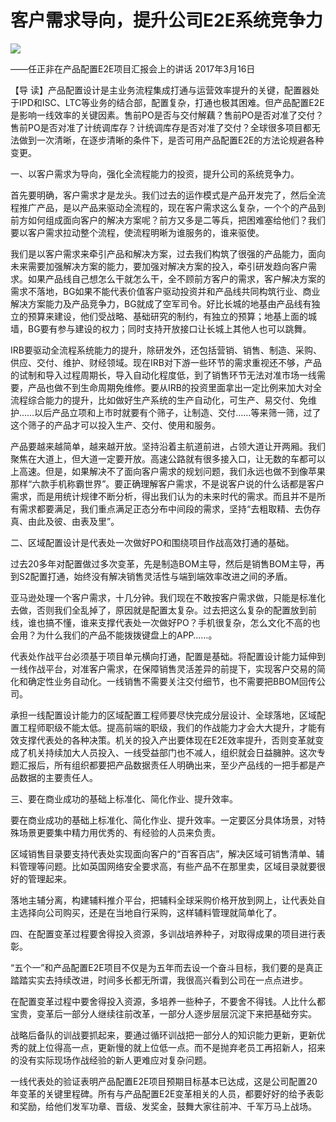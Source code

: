 # 客户需求导向，提升公司E2E系统竞争力
<img class="pv" src="https://api.visitor.plantree.me/visitor-badge/pv?namespace=plantree.me&key=renzhengfei-speeches/./docs/speeches/2017/03/客户需求导向，提升公司E2E系统竞争力.md">


——任正非在产品配置E2E项目汇报会上的讲话
2017年3月16日



【导  读】产品配置设计是主业务流程集成打通与运营效率提升的关键，配置器处于IPD和ISC、LTC等业务的结合部，配置复杂，打通也极其困难。但产品配置E2E是影响一线效率的关键因素。售前PO是否与交付解藕？售前PO是否对准了交付？售前PO是否对准了计统调库存？计统调库存是否对准了交付？全球很多项目都无法做到一次清晰，在逐步清晰的条件下，是否可用产品配置E2E的方法论规避各种变更。



一、以客户需求为导向，强化全流程能力的投资，提升公司的系统竞争力。

首先要明确，客户需求才是龙头。我们过去的运作模式是产品开发完了，然后全流程推广产品，是以产品来驱动全流程的，现在客户需求这么复杂，一个个的产品到前方如何组成面向客户的解决方案呢？前方又多是二等兵，把困难塞给他们？我们要以客户需求拉动整个流程，使流程明晰为谁服务的，谁来驱使。

我们是以客户需求来牵引产品和解决方案，过去我们构筑了很强的产品能力，面向未来需要加强解决方案的能力，要加强对解决方案的投入，牵引研发趋向客户需求。如果产品线自己想怎么干就怎么干，全不顾前方客户的需求，客户解决方案的需求不落地，BG如果不能代表价值客户驱动投资并和产品线共同构筑行业、商业解决方案能力及产品竞争力，BG就成了空军司令。好比长城的地基由产品线有独立的预算来建设，他们受战略、基础研究的制约，有独立的预算；地基上面的城墙，BG要有参与建设的权力；同时支持开放接口让长城上其他人也可以跳舞。

IRB要驱动全流程系统能力的提升，除研发外，还包括营销、销售、制造、采购、供应、交付、维护、财经领域。现在IRB对下游一些环节的需求重视还不够，产品的试制和导入过程周期长，导入自动化程度低，到了销售环节无法对准市场一线需要，产品也做不到生命周期免维修。要从IRB的投资里面拿出一定比例来加大对全流程综合能力的提升，比如做好生产系统的生产自动化，可生产、易交付、免维护……以后产品立项和上市时就要有个筛子，让制造、交付……等来筛一筛，过了这个筛子的产品才可以投入生产、交付、使用和服务。

产品要越来越简单，越来越开放。坚持沿着主航道前进，占领大道让开两厢。我们聚焦在大道上，但大道一定要开放。高速公路就有很多接入口，让无数的车都可以上高速。但是，如果解决不了面向客户需求的规划问题，我们永远也做不到像苹果那样“六款手机称霸世界”。要正确理解客户需求，不是说客户说的什么话都是客户需求，而是用统计规律不断分析，得出我们认为的未来时代的需求。而且并不是所有需求都要满足，我们重点满足正态分布中间段的需求，坚持“去粗取精、去伪存真、由此及彼、由表及里”。

二、区域配置设计是代表处一次做好PO和围绕项目作战高效打通的基础。

过去20多年对配置做过多次变革，先是制造BOM主导，然后是销售BOM主导，再到S2配置打通，始终没有解决销售灵活性与端到端效率改进之间的矛盾。

亚马逊处理一个客户需求，十几分钟。我们现在不敢按客户需求做，只能是标准化去做，否则我们全乱掉了，原因就是配置太复杂。过去把这么复杂的配置放到前线，谁也搞不懂，谁来支撑代表处一次做好PO？手机很复杂，怎么文化不高的也会用？为什么我们的产品不能拨拨键盘上的APP……。

代表处作战平台必须基于项目单元横向打通，配置是基础。将配置设计能力延伸到一线作战平台，对准客户需求，在保障销售灵活差异的前提下，实现客户交易的简化和确定性业务自动化。一线销售不需要关注交付细节，也不需要把BBOM回传公司。

承担一线配置设计能力的区域配置工程师要尽快完成分层设计、全球落地，区域配置工程师职级不能太低。提高前端的职级，我们的作战能力才会大大提升，才能有效支撑代表处的各种决策。机关的投入产出要体现在E2E效率提升，否则变革就变成了机关持续加大人员投入、一线受益部门也不减人，组织就会日益臃肿。这次专题汇报后，所有组织都要把产品数据责任人明确出来，至少产品线的一把手都是产品数据的主要责任人。

三、要在商业成功的基础上标准化、简化作业、提升效率。

要在商业成功的基础上标准化、简化作业、提升效率。一定要区分具体场景，对特殊场景更要集中精力用优秀的、有经验的人员来负责。

区域销售目录要支持代表处实现面向客户的“百客百店”，解决区域可销售清单、辅料管理等问题。比如英国网络安全要求高，有些产品不在那里卖，区域目录就要很好的管理起来。

落地主辅分离，构建辅料推介平台，把辅料全球采购价格开放到网上，让代表处自主选择向公司购买，还是在当地自行采购，这样辅料管理就简单化了。

四、在配置变革过程要舍得投入资源，多训战培养种子，对取得成果的项目进行表彰。

“五个一”和产品配置E2E项目不仅是为五年而去设一个奋斗目标，我们要的是真正踏踏实实去持续改进，时间多长都无所谓，我很高兴看到公司在一点点进步。

在配置变革过程中要舍得投入资源，多培养一些种子，不要舍不得钱。人比什么都宝贵，变革后一部分人继续往前改革，一部分人逐步层层沉淀下来把基础夯实。

战略后备队的训战要抓起来，要通过循环训战把一部分人的知识能力更新，更新优秀的就上位得高一点，更新慢的就上位低一点。而不是抛弃老员工再招新人，招来的没有实际现场作战经验的新人更难应对复杂问题。

一线代表处的验证表明产品配置E2E项目预期目标基本已达成，这是公司配置20年变革的关键里程碑。所有与产品配置E2E变革相关的人员，都要好好的给予表彰和奖励，给他们发军功章、晋级、发奖金，鼓舞大家往前冲、千军万马上战场。
